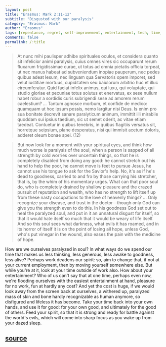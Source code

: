```yaml
---
layout: post
title: "Erasmus: Mark 2:11-12"
subtitle: "Disgusted with our paralysis"
category: "Erasmus: Mark"
author: "Erasmus"
tags: [repentance, regret, self-improvement, entertainment, tech, time, war]
comments: false
permalink: /:title
---
```


> At nunc mihi paulisper adhibe spirituales oculos, et considera quanto sit infelicior animi paralysis, cuius omnes vires sic occuparunt rerum fluxarum frigidissimae curae, ut totus ad omnia pietatis officia torpeat, ut nec manus habeat ad subveniendum inopiae pauperum, nec pedes quibus adeat Iesum, nec linguam qua Servatoris opem imporet, sed velut iustitiae mortuus, cupiditatem seu baiulorum arbitrio huc et illuc circumferatur. Quid faciat infelix animus, qui luxu, qui voluptate, qui studio gloriae et pecuniae totus solutus et enervatus, ex sese nullum habet robur a sordidis curis subrigendi sese ad amorem rerum caelestium? ... Tantum agnosce morbum, et confide de medico: quamquam ut hoc ipsum possis, nemo largitur nisi Deus. Is enim pro sua bonitate decrevit sanare paralyticum animum, immittit illi mirabile quoddam sui ipsius taedium, sic ut semet oderit, ac vitae etiam taedeat. Contuetur in quibus tenebris, in quibus flagitiis versatus sit, horretque seipsium, plane desperatus, nisi qui immisit acetum doloris, adderet oleum bonae spei. (12)

> But now look for a moment with your spiritual eyes, and think how much worse is paralysis of the soul, when a person is sapped of all strength by cold worries over uncertain things, so that he is completely disabled from doing any good: he cannot stretch out his hand to help the poor, he cannot move is feet to pursue Jesus, he cannot use his tongue to ask for the Savior's help. No, it's as if he's dead to goodness, carried to and fro by those carrying his stretcher, that is, by the whim of his momentary urges. What can that poor soul do, who is completely drained by shallow pleasure and the crazed pursuit of reputation and wealth, who has no strength to lift itself up from these nasty occupations to the love of heavenly things? ... Only recognize your disease, and trust in the doctor—though only God can give you the strength even to do this. In his goodness God set out to heal the paralyzed soul, and put in it an unnatural disgust for itself, so that it would hate itself so much that it would be weary of life itself. And so this soul sees what darkness, what evils it has roamed, and in its horror of itself it is on the point of losing all hope, unless God, who's put vinegar in the wound, also eases the pain with the medicine of hope.

How are we ourselves paralyzed in soul? In what ways do we spend our time that makes us less thinking, less generous, less awake to goodness, less alive? Perhaps work deadens our spirit: so, aim to change that, if not at your current employment, then by moving yourself somewhere else. But while you're at it, look at your time outside of work also. How about your entertainment? Who of us can't say that at one time, perhaps even now, we're flooding ourselves with the easiest entertainment at hand, pleasure for no work, fun at hardly any cost? And yet the cost is huge, if we would look away from the screen back at ourselves, a withered up, paralyzed mass of skin and bone hardly recognizable as human anymore, so disfigured and lifeless it has become. Take your time back into your own hands, and use it for good: for your own good, and ultimately for the good of others. Feed your spirit, so that it is strong and ready for battle against the world's evils, which will come into sharp focus as you wake up from your dazed sleep.

<h2 class="post-source"><a href="https://books.google.com/books?id=j7QtmPycnMsC&pg=PA171"><i class="fas fa-book" aria-hidden="true"></i> source</a></h2>